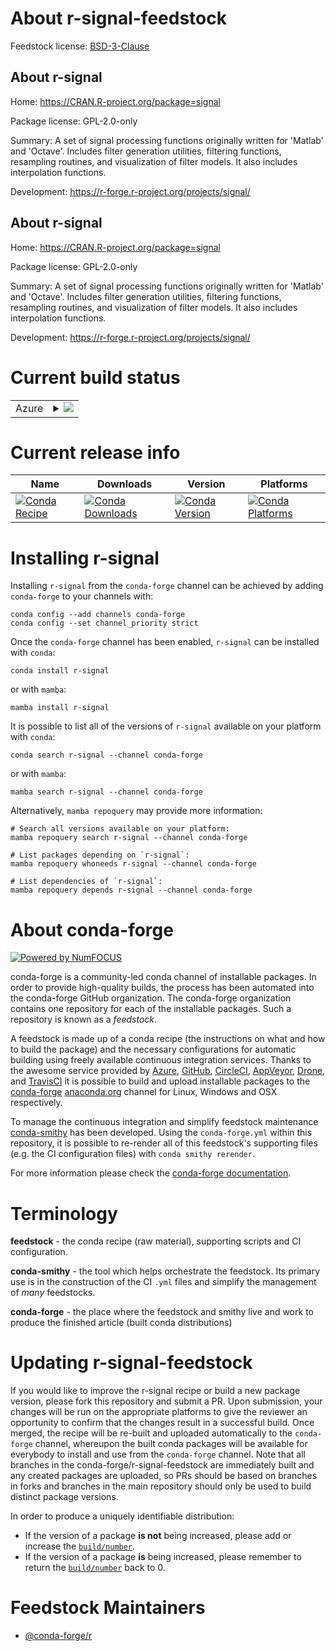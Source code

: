 About r-signal-feedstock
========================

Feedstock license: [BSD-3-Clause](https://github.com/conda-forge/r-signal-feedstock/blob/main/LICENSE.txt)


About r-signal
--------------

Home: https://CRAN.R-project.org/package=signal

Package license: GPL-2.0-only

Summary: A set of signal processing functions originally written for 'Matlab' and 'Octave'. Includes filter generation utilities, filtering functions, resampling routines, and visualization of filter models. It also includes interpolation functions.

Development: https://r-forge.r-project.org/projects/signal/

About r-signal
--------------

Home: https://CRAN.R-project.org/package=signal

Package license: GPL-2.0-only

Summary: A set of signal processing functions originally written for 'Matlab' and 'Octave'. Includes filter generation utilities, filtering functions, resampling routines, and visualization of filter models. It also includes interpolation functions.

Development: https://r-forge.r-project.org/projects/signal/

Current build status
====================


<table>
    
  <tr>
    <td>Azure</td>
    <td>
      <details>
        <summary>
          <a href="https://dev.azure.com/conda-forge/feedstock-builds/_build/latest?definitionId=4494&branchName=main">
            <img src="https://dev.azure.com/conda-forge/feedstock-builds/_apis/build/status/r-signal-feedstock?branchName=main">
          </a>
        </summary>
        <table>
          <thead><tr><th>Variant</th><th>Status</th></tr></thead>
          <tbody><tr>
              <td>linux_64</td>
              <td>
                <a href="https://dev.azure.com/conda-forge/feedstock-builds/_build/latest?definitionId=4494&branchName=main">
                  <img src="https://dev.azure.com/conda-forge/feedstock-builds/_apis/build/status/r-signal-feedstock?branchName=main&jobName=linux&configuration=linux%20linux_64_" alt="variant">
                </a>
              </td>
            </tr><tr>
              <td>linux_aarch64</td>
              <td>
                <a href="https://dev.azure.com/conda-forge/feedstock-builds/_build/latest?definitionId=4494&branchName=main">
                  <img src="https://dev.azure.com/conda-forge/feedstock-builds/_apis/build/status/r-signal-feedstock?branchName=main&jobName=linux&configuration=linux%20linux_aarch64_" alt="variant">
                </a>
              </td>
            </tr><tr>
              <td>linux_ppc64le</td>
              <td>
                <a href="https://dev.azure.com/conda-forge/feedstock-builds/_build/latest?definitionId=4494&branchName=main">
                  <img src="https://dev.azure.com/conda-forge/feedstock-builds/_apis/build/status/r-signal-feedstock?branchName=main&jobName=linux&configuration=linux%20linux_ppc64le_" alt="variant">
                </a>
              </td>
            </tr><tr>
              <td>osx_64</td>
              <td>
                <a href="https://dev.azure.com/conda-forge/feedstock-builds/_build/latest?definitionId=4494&branchName=main">
                  <img src="https://dev.azure.com/conda-forge/feedstock-builds/_apis/build/status/r-signal-feedstock?branchName=main&jobName=osx&configuration=osx%20osx_64_" alt="variant">
                </a>
              </td>
            </tr><tr>
              <td>win_64</td>
              <td>
                <a href="https://dev.azure.com/conda-forge/feedstock-builds/_build/latest?definitionId=4494&branchName=main">
                  <img src="https://dev.azure.com/conda-forge/feedstock-builds/_apis/build/status/r-signal-feedstock?branchName=main&jobName=win&configuration=win%20win_64_" alt="variant">
                </a>
              </td>
            </tr>
          </tbody>
        </table>
      </details>
    </td>
  </tr>
</table>

Current release info
====================

| Name | Downloads | Version | Platforms |
| --- | --- | --- | --- |
| [![Conda Recipe](https://img.shields.io/badge/recipe-r--signal-green.svg)](https://anaconda.org/conda-forge/r-signal) | [![Conda Downloads](https://img.shields.io/conda/dn/conda-forge/r-signal.svg)](https://anaconda.org/conda-forge/r-signal) | [![Conda Version](https://img.shields.io/conda/vn/conda-forge/r-signal.svg)](https://anaconda.org/conda-forge/r-signal) | [![Conda Platforms](https://img.shields.io/conda/pn/conda-forge/r-signal.svg)](https://anaconda.org/conda-forge/r-signal) |

Installing r-signal
===================

Installing `r-signal` from the `conda-forge` channel can be achieved by adding `conda-forge` to your channels with:

```
conda config --add channels conda-forge
conda config --set channel_priority strict
```

Once the `conda-forge` channel has been enabled, `r-signal` can be installed with `conda`:

```
conda install r-signal
```

or with `mamba`:

```
mamba install r-signal
```

It is possible to list all of the versions of `r-signal` available on your platform with `conda`:

```
conda search r-signal --channel conda-forge
```

or with `mamba`:

```
mamba search r-signal --channel conda-forge
```

Alternatively, `mamba repoquery` may provide more information:

```
# Search all versions available on your platform:
mamba repoquery search r-signal --channel conda-forge

# List packages depending on `r-signal`:
mamba repoquery whoneeds r-signal --channel conda-forge

# List dependencies of `r-signal`:
mamba repoquery depends r-signal --channel conda-forge
```


About conda-forge
=================

[![Powered by
NumFOCUS](https://img.shields.io/badge/powered%20by-NumFOCUS-orange.svg?style=flat&colorA=E1523D&colorB=007D8A)](https://numfocus.org)

conda-forge is a community-led conda channel of installable packages.
In order to provide high-quality builds, the process has been automated into the
conda-forge GitHub organization. The conda-forge organization contains one repository
for each of the installable packages. Such a repository is known as a *feedstock*.

A feedstock is made up of a conda recipe (the instructions on what and how to build
the package) and the necessary configurations for automatic building using freely
available continuous integration services. Thanks to the awesome service provided by
[Azure](https://azure.microsoft.com/en-us/services/devops/), [GitHub](https://github.com/),
[CircleCI](https://circleci.com/), [AppVeyor](https://www.appveyor.com/),
[Drone](https://cloud.drone.io/welcome), and [TravisCI](https://travis-ci.com/)
it is possible to build and upload installable packages to the
[conda-forge](https://anaconda.org/conda-forge) [anaconda.org](https://anaconda.org/)
channel for Linux, Windows and OSX respectively.

To manage the continuous integration and simplify feedstock maintenance
[conda-smithy](https://github.com/conda-forge/conda-smithy) has been developed.
Using the ``conda-forge.yml`` within this repository, it is possible to re-render all of
this feedstock's supporting files (e.g. the CI configuration files) with ``conda smithy rerender``.

For more information please check the [conda-forge documentation](https://conda-forge.org/docs/).

Terminology
===========

**feedstock** - the conda recipe (raw material), supporting scripts and CI configuration.

**conda-smithy** - the tool which helps orchestrate the feedstock.
                   Its primary use is in the construction of the CI ``.yml`` files
                   and simplify the management of *many* feedstocks.

**conda-forge** - the place where the feedstock and smithy live and work to
                  produce the finished article (built conda distributions)


Updating r-signal-feedstock
===========================

If you would like to improve the r-signal recipe or build a new
package version, please fork this repository and submit a PR. Upon submission,
your changes will be run on the appropriate platforms to give the reviewer an
opportunity to confirm that the changes result in a successful build. Once
merged, the recipe will be re-built and uploaded automatically to the
`conda-forge` channel, whereupon the built conda packages will be available for
everybody to install and use from the `conda-forge` channel.
Note that all branches in the conda-forge/r-signal-feedstock are
immediately built and any created packages are uploaded, so PRs should be based
on branches in forks and branches in the main repository should only be used to
build distinct package versions.

In order to produce a uniquely identifiable distribution:
 * If the version of a package **is not** being increased, please add or increase
   the [``build/number``](https://docs.conda.io/projects/conda-build/en/latest/resources/define-metadata.html#build-number-and-string).
 * If the version of a package **is** being increased, please remember to return
   the [``build/number``](https://docs.conda.io/projects/conda-build/en/latest/resources/define-metadata.html#build-number-and-string)
   back to 0.

Feedstock Maintainers
=====================

* [@conda-forge/r](https://github.com/orgs/conda-forge/teams/r/)

